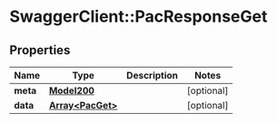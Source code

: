 # SwaggerClient::PacResponseGet

## Properties
Name | Type | Description | Notes
------------ | ------------- | ------------- | -------------
**meta** | [**Model200**](Model200.md) |  | [optional] 
**data** | [**Array&lt;PacGet&gt;**](PacGet.md) |  | [optional] 

